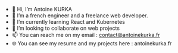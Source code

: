 - 👋 Hi, I’m Antoine KURKA
- 👀 I’m a french engineer and a freelance web developer.
- 🌱 I’m currently learning React and Kubernetes
- 💞️ I’m looking to collaborate on web projects
- 📫 You can reach me on my email : contact@antoinekurka.fr
- 🌐 You can see my resume and my projects here : antoinekurka.fr
